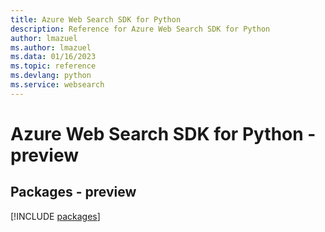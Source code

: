 ```yaml
---
title: Azure Web Search SDK for Python
description: Reference for Azure Web Search SDK for Python
author: lmazuel
ms.author: lmazuel
ms.data: 01/16/2023
ms.topic: reference
ms.devlang: python
ms.service: websearch
---
```

# Azure Web Search SDK for Python - preview
## Packages - preview
[!INCLUDE [packages](web-search-index.md)]